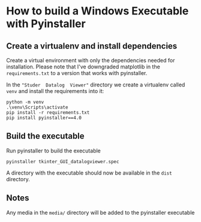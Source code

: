 # How to build a Windows Executable with Pyinstaller

## Create a virtualenv and install dependencies

Create a virtual environment with only the dependencies needed for installation. Please note that I've downgraded matplotlib in the `requirements.txt` to a version that works with pyinstaller.

In the `"Studer  Datalog  Viewer"` directory we create a virtualenv called `venv` and install the requirements into it:

    python -m venv 
    .\venv\Scripts\activate
    pip install -r requirements.txt
    pip install pyinstaller==4.0

## Build the executable

Run pyinstaller to build the executable

    pyinstaller tkinter_GUI_datalogviewer.spec 

A directory with the executable should now be available in the `dist` directory.

## Notes

Any media in the `media/` directory will be added to the pyinstaller executable